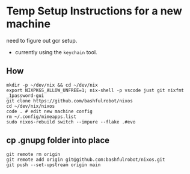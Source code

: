 # Temp Setup Instructions for a new machine

need to figure out gcr setup.

- currently using the `keychain` tool.

## How

```shell
mkdir -p ~/dev/nix && cd ~/dev/nix
export NIXPKGS_ALLOW_UNFREE=1; nix-shell -p vscode just git nixfmt _1password-gui
git clone https://github.com/bashfulrobot/nixos
cd ~/dev/nix/nixos
code . # edit new machine config
rm ~/.config/mimeapps.list
sudo nixos-rebuild switch --impure --flake .#evo
```

## cp .gnupg folder into place

```shell
git remote rm origin
git remote add origin git@github.com:bashfulrobot/nixos.git
git push --set-upstream origin main
```
